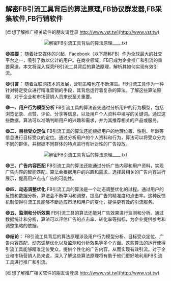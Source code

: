 ## **解密FB引流工具背后的算法原理,FB协议群发器,FB采集软件,FB行销软件**

[😍想了解推广相关软件的朋友请登录 http://www.vst.tw](http://www.vst.tw)

 <center><img src="https://vst.tw/MP4/tuiguang/png/2.png" alt="解密FB引流工具背后的算法原理____.txt"></center>

**😄摘要：**
随着社交媒体的兴起，Facebook（以下简称FB）作为全球最大的社交平台之一，吸引了数以亿计的用户。在商业领域，FB已成为企业推广和引流的重要渠道。本文将深入探究FB引流工具背后的算法原理，解析其如何实现有效引流。

**😄引言：**
随着互联网技术的发展，营销策略也在不断演进。FB引流工具作为一种针对特定受众进行精准营销的手段，其背后运行着复杂的算法。了解这些算法原理，对于企业和市场营销人员来说至关重要。

**😄一、用户行为模型分析**
FB引流工具的算法首先通过分析用户的行为模型，包括浏览记录、点赞、评论、分享等信息，以及用户个人资料中填写的关键词。通过这些数据，算法可以准确判断用户的兴趣和需求，并为其推荐相关的产品或服务。

**😄二、目标受众定位**
FB引流工具的算法还能根据用户的地理位置、性别、年龄等信息进行目标受众的定位。通过分析用户的个人资料和行为，算法可以将受众分为不同的群体，并根据不同群体的特点进行有针对性的广告投放。

 <center><img src="https://vst.tw/MP4/tuiguang/png/0.png" alt="解密FB引流工具背后的算法原理____.txt"></center>

**😄三、广告内容匹配**
FB引流工具的算法还能通过分析广告内容和用户资料，实现广告内容的智能匹配。算法会根据用户的兴趣和需求，选择最相关的广告内容进行展示，提高用户点击广告的可能性。

**😄四、动态调整优化**
FB引流工具的算法是一个动态调整优化的过程。通过用户的反馈和数据分析，算法会不断学习和调整，提高广告的精准度和点击率。这种反馈机制使得引流工具能够不断适应市场和用户的变化，提供更有效的引流服务。

**😄五、监测和分析效果**
FB引流工具的算法还能对广告效果进行监测和分析。通过数据统计和分析，算法可以评估广告的点击率、转化率等指标，为企业提供参考和调整策略的依据。

**😄结论：**
FB引流工具背后的算法原理涉及用户行为模型分析、目标受众定位、广告内容匹配、动态调整优化以及监测和分析效果等多个方面。这些算法的运行使得引流工具能够精准定位受众，提供个性化的广告内容，从而实现有效引流。对于企业和市场营销人员来说，深入了解这些算法原理将有助于他们更好地利用FB引流工具进行推广和引流。

[😍想了解推广相关软件的朋友请登录 http://www.vst.tw](http://www.vst.tw)



